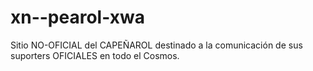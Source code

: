 # xn--pearol-xwa
Sitio NO-OFICIAL del CAPEÑAROL destinado a la comunicación de sus suporters OFICIALES en todo el Cosmos.
